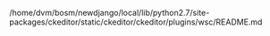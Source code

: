 /home/dvm/bosm/newdjango/local/lib/python2.7/site-packages/ckeditor/static/ckeditor/ckeditor/plugins/wsc/README.md
